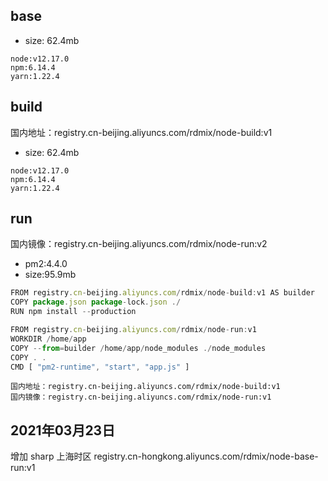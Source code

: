 ## base

* size: 62.4mb
```
node:v12.17.0
npm:6.14.4
yarn:1.22.4
```

## build
国内地址：registry.cn-beijing.aliyuncs.com/rdmix/node-build:v1
* size: 62.4mb
```
node:v12.17.0
npm:6.14.4
yarn:1.22.4
```

## run
国内镜像：registry.cn-beijing.aliyuncs.com/rdmix/node-run:v2
* pm2:4.4.0 
* size:95.9mb


```js
FROM registry.cn-beijing.aliyuncs.com/rdmix/node-build:v1 AS builder
COPY package.json package-lock.json ./
RUN npm install --production

FROM registry.cn-beijing.aliyuncs.com/rdmix/node-run:v1
WORKDIR /home/app
COPY --from=builder /home/app/node_modules ./node_modules
COPY . .
CMD [ "pm2-runtime", "start", "app.js" ]
```

```
国内地址：registry.cn-beijing.aliyuncs.com/rdmix/node-build:v1
国内镜像：registry.cn-beijing.aliyuncs.com/rdmix/node-run:v1
```


## 2021年03月23日
增加  sharp 上海时区
registry.cn-hongkong.aliyuncs.com/rdmix/node-base-run:v1